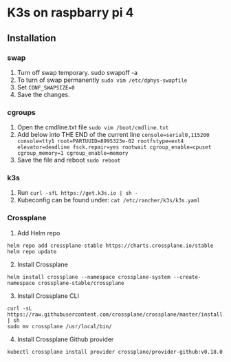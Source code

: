 # K3s on raspbarry pi 4

## Installation

### swap

1. Turn off swap temporary.
sudo swapoff -a
1. To turn of swap permanently `sudo vim /etc/dphys-swapfile`
3. Set `CONF_SWAPSIZE=0`
4. Save the changes.

### cgroups

1. Open the cmdline.txt file `sudo vim /boot/cmdline.txt`
2. Add below into THE END of the current line
`console=serial0,115200 console=tty1 root=PARTUUID=8995323e-02 rootfstype=ext4 elevator=deadline fsck.repair=yes rootwait cgroup_enable=cpuset cgroup_memory=1 cgroup_enable=memory`
3. Save the file and reboot `sudo reboot`

### k3s

1. Run `curl -sfL https://get.k3s.io | sh -`
2. Kubeconfig can be found under: `cat /etc/rancher/k3s/k3s.yaml`

### Crossplane 

1. Add Helm repo
```
helm repo add crossplane-stable https://charts.crossplane.io/stable
helm repo update
```

2. Install Crossplane
```
helm install crossplane --namespace crossplane-system --create-namespace crossplane-stable/crossplane 
```

3. Install Crossplane CLI
```
curl -sL https://raw.githubusercontent.com/crossplane/crossplane/master/install.sh | sh
sudo mv crossplane /usr/local/bin/
```

4. Install Crossplane Github provider
```
kubectl crossplane install provider crossplane/provider-github:v0.18.0
```
